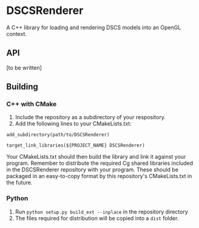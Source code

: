 # DSCSRenderer
A C++ library for loading and rendering DSCS models into an OpenGL context.

## API
[to be written]

## Building
### C++ with CMake
1) Include the repository as a subdirectory of your respository.
2) Add the following lines to your CMakeLists.txt:

`add_subdirectory(path/to/DSCSRenderer)`

`target_link_libraries(${PROJECT_NAME} DSCSRenderer)`

Your CMakeLists.txt should then build the library and link it against your program. Remember to distribute the required Cg shared libraries included in the DSCSRenderer repository with your program. These should be packaged in an easy-to-copy format by this repository's CMakeLists.txt in the future.

### Python
1) Run `python setup.py build_ext --inplace` in the repository directory
2) The files required for distribution will be copied into a `dist` folder.
